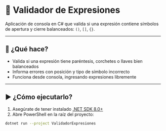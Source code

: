 # 🔎 Validador de Expresiones

Aplicación de consola en C# que valida si una expresión contiene símbolos de apertura y cierre balanceados: `()`, `[]`, `{}`.

---

## 🚀 ¿Qué hace?

- Valida si una expresión tiene paréntesis, corchetes o llaves bien balanceados
- Informa errores con posición y tipo de símbolo incorrecto
- Funciona desde consola, ingresando expresiones libremente

---

## ▶️ ¿Cómo ejecutarlo?

1. Asegúrate de tener instalado [.NET SDK 8.0+](https://dotnet.microsoft.com/en-us/download)
2. Abre PowerShell en la raíz del proyecto:

```bash
dotnet run --project ValidadorExpresiones
